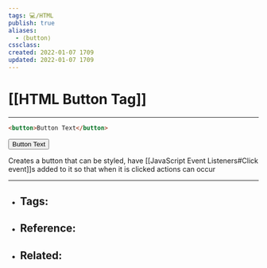 ```yaml
---
tags: 💻️/HTML 
publish: true
aliases: 
  - ⟨button⟩
cssclass: 
created: 2022-01-07 1709
updated: 2022-01-07 1709
---
```


# [[HTML Button Tag]]

---

```html
<button>Button Text</button>
```

<button>Button Text</button>

Creates a button that can be styled, have [[JavaScript Event Listeners#Click event]]s added to it so that when it is clicked actions can occur

---

- Tags: 
	- 
- Reference:
	- 
- Related:
	- 
